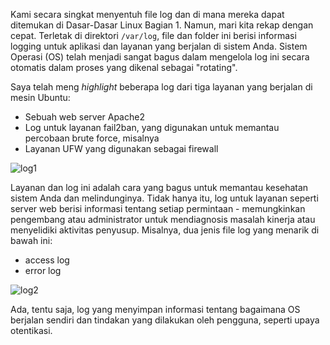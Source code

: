Kami secara singkat menyentuh file log dan di mana mereka dapat ditemukan di Dasar-Dasar Linux Bagian 1. Namun, mari kita rekap dengan cepat. Terletak di direktori `/var/log`, file dan folder ini berisi informasi logging untuk aplikasi dan layanan yang berjalan di sistem Anda. Sistem Operasi (OS) telah menjadi sangat bagus dalam mengelola log ini secara otomatis dalam proses yang dikenal sebagai "rotating".

Saya telah meng *highlight* beberapa log dari tiga layanan yang berjalan di mesin Ubuntu:
* Sebuah web server Apache2
* Log untuk layanan fail2ban, yang digunakan untuk memantau percobaan brute force, misalnya
* Layanan UFW yang digunakan sebagai firewall

![log1](https://raw.githubusercontent.com/yingcrackerhades/cybersec-module/main/Pre%20Security/Linux%20Fundamental/Image/log1.png)

Layanan dan log ini adalah cara yang bagus untuk memantau kesehatan sistem Anda dan melindunginya. Tidak hanya itu, log untuk layanan seperti server web berisi informasi tentang setiap permintaan - memungkinkan pengembang atau administrator untuk mendiagnosis masalah kinerja atau menyelidiki aktivitas penyusup. Misalnya, dua jenis file log yang menarik di bawah ini:
* access log
* error log

![log2](https://raw.githubusercontent.com/yingcrackerhades/cybersec-module/main/Pre%20Security/Linux%20Fundamental/Image/log2.png)

Ada, tentu saja, log yang menyimpan informasi tentang bagaimana OS berjalan sendiri dan tindakan yang dilakukan oleh pengguna, seperti upaya otentikasi.
